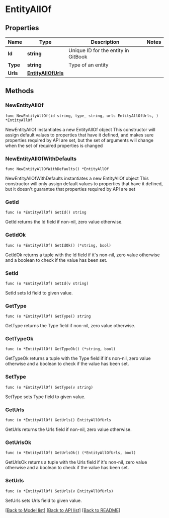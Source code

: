 # EntityAllOf

## Properties

Name | Type | Description | Notes
------------ | ------------- | ------------- | -------------
**Id** | **string** | Unique ID for the entity in GitBook | 
**Type** | **string** | Type of an entity | 
**Urls** | [**EntityAllOfUrls**](EntityAllOfUrls.md) |  | 

## Methods

### NewEntityAllOf

`func NewEntityAllOf(id string, type_ string, urls EntityAllOfUrls, ) *EntityAllOf`

NewEntityAllOf instantiates a new EntityAllOf object
This constructor will assign default values to properties that have it defined,
and makes sure properties required by API are set, but the set of arguments
will change when the set of required properties is changed

### NewEntityAllOfWithDefaults

`func NewEntityAllOfWithDefaults() *EntityAllOf`

NewEntityAllOfWithDefaults instantiates a new EntityAllOf object
This constructor will only assign default values to properties that have it defined,
but it doesn't guarantee that properties required by API are set

### GetId

`func (o *EntityAllOf) GetId() string`

GetId returns the Id field if non-nil, zero value otherwise.

### GetIdOk

`func (o *EntityAllOf) GetIdOk() (*string, bool)`

GetIdOk returns a tuple with the Id field if it's non-nil, zero value otherwise
and a boolean to check if the value has been set.

### SetId

`func (o *EntityAllOf) SetId(v string)`

SetId sets Id field to given value.


### GetType

`func (o *EntityAllOf) GetType() string`

GetType returns the Type field if non-nil, zero value otherwise.

### GetTypeOk

`func (o *EntityAllOf) GetTypeOk() (*string, bool)`

GetTypeOk returns a tuple with the Type field if it's non-nil, zero value otherwise
and a boolean to check if the value has been set.

### SetType

`func (o *EntityAllOf) SetType(v string)`

SetType sets Type field to given value.


### GetUrls

`func (o *EntityAllOf) GetUrls() EntityAllOfUrls`

GetUrls returns the Urls field if non-nil, zero value otherwise.

### GetUrlsOk

`func (o *EntityAllOf) GetUrlsOk() (*EntityAllOfUrls, bool)`

GetUrlsOk returns a tuple with the Urls field if it's non-nil, zero value otherwise
and a boolean to check if the value has been set.

### SetUrls

`func (o *EntityAllOf) SetUrls(v EntityAllOfUrls)`

SetUrls sets Urls field to given value.



[[Back to Model list]](../README.md#documentation-for-models) [[Back to API list]](../README.md#documentation-for-api-endpoints) [[Back to README]](../README.md)


